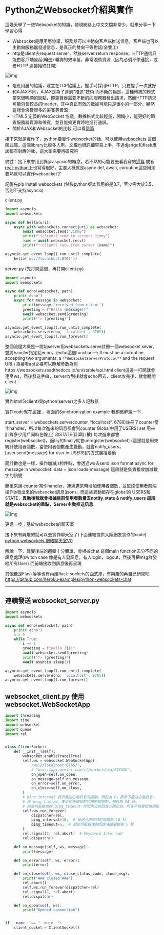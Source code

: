 

# Python之Websocket介紹與實作

這幾天學了一些Websocket的知識，發現網路上中文文檔非常少，就來分享一下學習心得

- Websocket是應用層協議，服務器可以主動向客戶端推送信息，客戶端也可以主動向服務器發送信息，是真正的雙向平等對話(全雙工)
- http是client去request server，然後server return response，HTTP通信只能由客戶端發起(輪巡) 輪詢的效率低，非常浪費資源（因為必須不停連接，或者HTTP 連接始終打開）

![img](images/1*QUMrGOeNkpaJ2nqFUsMiww.png)

- 是應用層的協議，建立在TCP協議上，握手時採用HTTP，只要握手一次就好
- 和AJAX不同，AJAX是為了達到"推送"技術 而不斷的輪巡，這種傳統的模式帶來很明顯的缺點，即瀏覽器需要不斷的向服務器發出請求，然而HTTP請求可能包含較長的header，其中真正有效的數據可能只是很小的一部分，顯然這樣會浪費很多的帶寬等資源。
- HTML5 定義的WebSocket 協議，數據格式比較輕量，開銷小，能更好的節省服務器資源和帶寬，並且能夠更實時地進行通訊。
- 關於AJAX和Websocket的比較 可以看[這篇](https://claire-chang.com/2020/02/26/html5-websocket與socket-io/)

接下來就是實作了，python要實作websocket的話，可以使用[websockets](https://websockets.readthedocs.io/en/stable/intro.html) 這個函式庫，這個library比較多人用，文檔也很詳細容易上手，不過django和flask應該都有對應的lib，這大家需要再研究吧

備註：接下來會用到異步asyncio的概念，若不熟的可能要去看我寫的[這篇](https://medium.com/@jimmy_huang/python-asyncio-協程-d84b5b945b5b)
或者[real-python](https://realpython.com/async-io-python/)上也寫得很好，主要大概就是async def, await, coroutine這些用法要熟就可以實作websocket了

記得先pip install websockets (然後python版本我用的是3.7，至少需大於3.5，否則不支持asyncio)

client.py

```python
import asyncio
import websockets

async def hello(uri):
    async with websockets.connect(uri) as websocket:
        await websocket.send("Jimmy")
        print(f"(client) send to server: Jimmy")
        name = await websocket.recv()
        print(f"(client) recv from server {name}")

asyncio.get_event_loop().run_until_complete(
    hello('ws://localhost:8765'))
```

server.py (先打開這個，再打開client.py)

```python
import asyncio
import websockets

async def echo(websocket, path):
    print('echo')
    async for message in websocket:
        print(message,'received from client')
        greeting = f"Hello {message}!"
        await websocket.send(greeting)
        print(f"> {greeting}")

asyncio.get_event_loop().run_until_complete(
    websockets.serve(echo, 'localhost', 8765))
asyncio.get_event_loop().run_forever()
```

整個流程大概是一開始server用websockets.serve註冊一個websocket sever，並將handler指定給echo，(echo這個function--> It must be a coroutine accepting two arguments: a `**WebSocketServerProtocol**` and the request URI.)
直接看api文檔可以瞭解參數為何https://websockets.readthedocs.io/en/stable/api.html
client這邊一打開就會連至ws，然後發送字串，server收到後就會echo回去，client收完後，就會關閉client

![img](images/1*z5ex-LkJF-8RK1zTvfEOcQ.png)

實作html5(client)與python(server)之多人記數器

實作code就在[這裡](https://websockets.readthedocs.io/en/stable/intro.html) ，裡面的Synchronization example
我稍微解說一下

start_server = websockets.serve(counter, “localhost”, 6789)註冊了counter當作handler，所以每次進來的訊息都會到counter
Global中用了USERS( set 用來計算多少用戶同時在線上) 和STATE(計算計數)
每次進來都會register(websocket)，而try的finally就會unregister(websocket)
(這邊就是用來統計使用者個數，當使用者個數產生變動，就會notify_users，[user.send(message) for user in USERS]的方式廣播變動

而計數也是一樣，操作加減js控件時，會透過ws去send json format
async for message in websocket: data = json.loads(message) 這段就是負責接收加減數字的訊號

簡單來說 counter當作handler，連線進來時增加使用者個數，並監控使用者前端操作js發出來的websocket訊息(json)，而這些異動都存在global的 USERS和STATE，**異動後我就會根據目前使用者數量去notify_state & notify_users 這段就是websocket的重點，Server主動推送訊息**

![img](images/1*IjFWGcKqdBNFNwZ0FW2QTg.png)

更進一步：基於websocket的聊天室

接下來有興趣的就可以去實作聊天室了(下面連結提供大陸網友實作的code)
[python websockets 網絡聊天室V0](https://zhuanlan.zhihu.com/p/112813123)

解說一下，其實後端的邏輯十分簡單，會根據chat 這個main function去分不同的訊息處理(switch case 像是有人發訊息，有人login，logout，然後再把msg群發給所有User) 而前端接收到訊息後再呈現

其他像是Flask等等也有內建flask-sockets的函式庫，有興趣的再自己研究吧
https://github.com/heroku-examples/python-websockets-chat



---

## 連續發送  websocket_server.py

```python
import asyncio
import websockets

async def echo(websocket, path):
    print('echo')
    i = 0
    while True:
        i += 1
        greeting = f"Hello {i}!"
        await websocket.send(greeting)
        print(f"> {greeting}")
        await asyncio.sleep(1)

asyncio.get_event_loop().run_until_complete(
    websockets.serve(echo, 'localhost', 8765))
asyncio.get_event_loop().run_forever()
```

## websocket_client.py 使用   websocket.WebSocketApp

```python
import threading
import time
import websocket
import queue
import rel


class ClientSocket:
    def __init__(self):
        websocket.enableTrace(True)
        self.ws = websocket.WebSocketApp(
            "ws://localhost:8765/",
            # "wss://api.gemini.com/v1/marketdata/BTCUSD",
            on_open=self.on_open,
            on_message=self.on_message,
            on_error=self.on_error,
            on_close=self.on_close,
        )
        # ping_interval 表示發送心跳訊息的間隔，預設為 0，表示不發送心跳訊息；
        # 而 ping_timeout 表示伺服器端的回應時間限制，預設為 20 秒。
        # 如果伺服器端在 ping_timeout 時間內沒有回應心跳訊息，則客戶端會認為伺服器端已經斷線，並關閉 WebSocket 連線。
        self.ws.run_forever(
            dispatcher=rel,
            ping_interval=10,  # 發送心跳訊息的間隔為 10 秒
            ping_timeout=5,  # 設定伺服器端的回應時間限制為 5 秒
        )
        rel.signal(2, rel.abort)  # Keyboard Interrupt
        rel.dispatch()

    def on_message(self, ws, message):
        print(message)

    def on_error(self, ws, error):
        print(error)

    def on_close(self, ws, close_status_code, close_msg):
        print("### closed ###")
        rel.abort()
        self.ws.run_forever(dispatcher=rel)
        rel.signal(2, rel.abort)
        rel.dispatch()

    def on_open(self, ws):
        print("Opened connection")


if __name__ == "__main__":
    client_socket = ClientSocket()
```



 